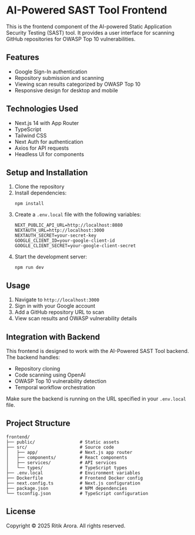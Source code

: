 # AI-Powered SAST Tool Frontend

This is the frontend component of the AI-powered Static Application Security Testing (SAST) tool. It provides a user interface for scanning GitHub repositories for OWASP Top 10 vulnerabilities.

## Features

- Google Sign-In authentication
- Repository submission and scanning
- Viewing scan results categorized by OWASP Top 10
- Responsive design for desktop and mobile

## Technologies Used

- Next.js 14 with App Router
- TypeScript
- Tailwind CSS
- Next Auth for authentication
- Axios for API requests
- Headless UI for components

## Setup and Installation

1. Clone the repository
2. Install dependencies:
   ```
   npm install
   ```
3. Create a `.env.local` file with the following variables:
   ```
   NEXT_PUBLIC_API_URL=http://localhost:8080
   NEXTAUTH_URL=http://localhost:3000
   NEXTAUTH_SECRET=your-secret-key
   GOOGLE_CLIENT_ID=your-google-client-id
   GOOGLE_CLIENT_SECRET=your-google-client-secret
   ```
4. Start the development server:
   ```
   npm run dev
   ```

## Usage

1. Navigate to `http://localhost:3000`
2. Sign in with your Google account
3. Add a GitHub repository URL to scan
4. View scan results and OWASP vulnerability details

## Integration with Backend

This frontend is designed to work with the AI-Powered SAST Tool backend. The backend handles:

- Repository cloning
- Code scanning using OpenAI
- OWASP Top 10 vulnerability detection
- Temporal workflow orchestration

Make sure the backend is running on the URL specified in your `.env.local` file.

## Project Structure

```
frontend/
├── public/                 # Static assets
├── src/                    # Source code
│   ├── app/                # Next.js app router
│   ├── components/         # React components
│   ├── services/           # API services
│   └── types/              # TypeScript types
├── .env.local              # Environment variables
├── Dockerfile              # Frontend Docker config
├── next.config.ts          # Next.js configuration
├── package.json            # NPM dependencies
└── tsconfig.json           # TypeScript configuration
```

## License

Copyright © 2025 Ritik Arora. All rights reserved.
